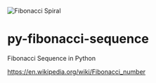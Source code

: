 ![Fibonacci Spiral](https://upload.wikimedia.org/wikipedia/commons/thumb/2/2e/FibonacciSpiral.svg/220px-FibonacciSpiral.svg.png)
# py-fibonacci-sequence
Fibonacci Sequence in Python

https://en.wikipedia.org/wiki/Fibonacci_number